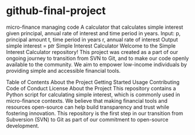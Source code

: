 # github-final-project
micro-finance managing code
A calculator that calculates simple interest given principal, annual rate of interest and time period in years.
Input:
   p, principal amount
   t, time period in years
   r, annual rate of interest
Output
   simple interest = p*t*r
Simple Interest Calculator
Welcome to the Simple Interest Calculator repository! This project was created as a part of our ongoing journey to transition from SVN to Git, and to make our code openly available to the community. We aim to empower low-income individuals by providing simple and accessible financial tools.

Table of Contents
About the Project
Getting Started
Usage
Contributing
Code of Conduct
License
About the Project
This repository contains a Python script for calculating simple interest, which is commonly used in micro-finance contexts. We believe that making financial tools and resources open-source can help build transparency and trust while fostering innovation. This repository is the first step in our transition from Subversion (SVN) to Git as part of our commitment to open-source development.
